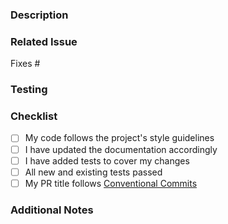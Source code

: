 ### Description
<!-- Describe your changes in detail -->

### Related Issue
<!-- Link to the issue this PR addresses -->
Fixes #

### Testing
<!-- Describe how you tested your changes -->

### Checklist
- [ ] My code follows the project's style guidelines
- [ ] I have updated the documentation accordingly
- [ ] I have added tests to cover my changes
- [ ] All new and existing tests passed
- [ ] My PR title follows [Conventional Commits](https://www.conventionalcommits.org/)

### Additional Notes
<!-- Any additional information that would be helpful -->
<!--- If your PR fixes/resolves one or more issues, or is related to
    another PR, link to them here. -->
<!--- See: https://docs.GitHub.com/en/free-pro-team@latest/GitHub/managing-your-work-on-GitHub/linking-a-pull-request-to-an-issue#linking-a-pull-request-to-an-issue-using-a-keyword --->
